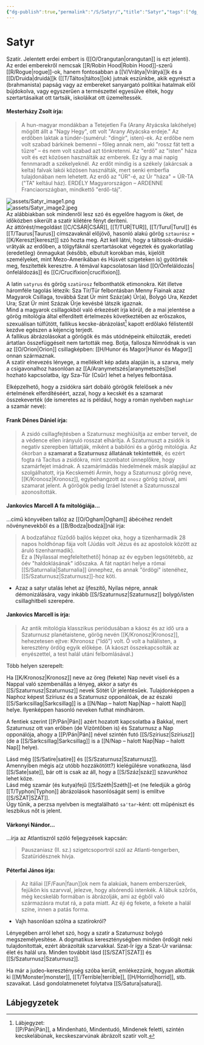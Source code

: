 ```yaml
---
{"dg-publish":true,"permalink":"/S/Satyr/","title":"Satyr","tags":["dg_uploaded"],"created":"2023-11-13T05:21","updated":"2023-11-13T05:21"}
---
```



# Satyr

Szatír. Jelentett erdei embert is ([[O/Orangutan\|orangutan]] is ezt jelenti). Az erdei emberekről nemcsak [[R/Robin Hood\|Robin Hood]]-szerű [[R/Rogue\|rogue]]-ok, hanem fontosabban a [[V/Vrâtya\|Vrâtyá]]k és a [[D/Druida\|druidá]]k ([[T/Táltos\|táltos]]ok) jutnak eszünkbe, akik egyrészt a (brahmanista) papság vagy az embereket sanyargató politikai hatalmak elől bújdokolva, vagy egyszerűen a természettel egyesülve éltek, hogy szertartásaikat ott tartsák, iskoláikat ott üzemeltessék.   

#### Mesterházy Zsolt írja:  

> A hun-magyar mondákban a Tetejetlen Fa (Arany Atyácska lakóhelye) mögött állt a "Nagy Hegy", ott volt "Arany Atyácska erdeje." Az erdőben laktak a tündér-(sumérul: "dingir", isten)-ek. Az erdőbe nem volt szabad bárkinek bemenni – főleg annak nem, aki "rossz fát tett a tűzre" – és nem volt szabad azt tönkretenni. Az "erdő" az "isten" háza volt és ezt közösen használták az emberek. Ez így a mai napig fennmaradt a székelyeknél. Az erdőt mindig is a székely (akárcsak a kelta) falvak lakói közösen használták, mert senki emberfia tulajdonában nem lehetett. Az erdő az "ÚR"-é, az Úr "háza" = ÚR-TA ("TA" keltául ház). ERDÉLY Magyarországon – ARDENNE Franciaországban, mindkettő "erdő-táj".  

![assets/Satyr_image1.png](/img/user/S/assets/Satyr_image1.png)  
![assets/Satyr_image2.jpeg](/img/user/S/assets/Satyr_image2.jpeg)  
Az alábbiakban sok mindenről lesz szó és egyelőre hagyom is őket, de időközben sikerült a szatír kilétére fényt deríteni.  
Az áttörést/megoldást [[C/CSÁR\|CSÁR]], [[T/TUR\|TUR]], [[T/Turul\|Turul]] és [[T/Taurus\|Taurus]] címszavaknál előjövő, hasonló alakú görög `sztaurósz` = [[K/Kereszt\|kereszt]] szó hozta meg. Azt kell látni, hogy a táltosok-druidák-vrâtyák az erdőben, a tölgyfáknál szertartásokat végeztek és gyakorlatilag (eredetileg) önmagukat (később, elbutult korokban más, kijelölt személyeket, mint Mezo-Amerikában és Húsvét szigeteken is) gyötörték meg, feszítették keresztre. A témával kapcsolatosan lásd [[O/Önfeláldozás\|önfeláldozás]] és [[C/Crucifixion\|crucifixion]].  

A latin `satyrus` és görög `szatürosz` felbonthatók etimonokra. Két illetve háromféle tagolás létezik: Sza Tír/Tür felbontásban Menny Fiainak azaz Magyarok Csillaga, továbbá Szat Úr mint Száz(ak) Úr(a), Bolygó Ura, Kezdet Ura; Szat Ür mint Százak Űrje kevésbé látszik igaznak.  
Mind a magyarok csillagokból való érkezését írja körül, de a mai jelentése a görög mitológia által elferdített értelmezés következtében az erőszakos, szexuálisan túlfűtött, fallikus kecske-ábrázolást[^1] kapott erdőlakó félistentől kezdve egészen a kéjencig terjedt.  
A fallikus ábrázolásokat a görögök és más utódnépeink eltúlozták, eredeti ártatlan összefüggéseit nem tartották meg. Botja, fallosza Nimródnak is van az [[O/Orion\|Orion]] csillagképben: [[H/Hunor és Magor\|Hunor és Magor]] onnan származnak.  
A szatír elnevezés lényege, a mellékelt kép adata alapján is, a szarva, mely a csigavonalhoz hasonlóan az [[A/Aranymetszés\|aranymetszés]]sel hozható kapcsolatba, így Sza-Tűr (Csűr) lehet a helyes felbontása.  

Elképzelhető, hogy a zsidókra sárt dobáló görögök felelősek a név értelmének elferdítéséért, azzal, hogy a kecskét és a szamarat összekeverték (de ismeretes az is például, hogy a román nyelvben `maghiar` a szamár neve):  

#### Frank Dénes Dániel írja:

> A zsidó csillagfejtésben a Szaturnusz meghiúsítja az ember terveit, de a védence ellen irányuló rosszat elhárítja. A Szaturnuszt a zsidók is negatív szerepben láttatják, miként a babilóni és a görög mitológia. Az ókorban a **szamarat a Szaturnusz állatának tekintették**, és ezért fogta rá Tacitus a zsidókra, mint szombatot ünneplőkre, hogy szamárfejet imádnak. A szamárimádás hiedelmének másik alapjául az szolgálhatott, írja Kecskeméti Ármin, hogy a Szaturnusz görög neve, [[K/Kronosz\|Kronosz]], egybehangzott az `onosz` görög szóval, ami szamarat jelent. A görögök pedig Izráel Istenét a Szaturnusszal azonosították.  

#### Jankovics Marcell A fa mitológiája...

...című könyvében tallóz az [[O/Ogham\|Ogham]] ábécéhez rendelt növénynevekből és a [[B/Bodza\|bodzá]]nál írja:  
> A bodzafához fűződő bajlós képzet oka, hogy a tizenharmadik 28 napos holdhónap fája volt (Júdás volt Jézus és az apostolok között az áruló tizenharmadik).  
> Ez a \[Nyilassal megfeleltethető\] hónap az év egyben legsötétebb, az óév "haldoklásának" időszaka. A fát naptári helye a római [[S/Saturnalia\|Saturnalia]] ünnephez, és annak "ördögi" istenéhez, [[S/Szaturnusz\|Szaturnusz]]-hoz köti.  
- Azaz a satyr utalás lehet az íjfeszítő, Nyilas népre, annak démonizálására, vagy inkább [[S/Szaturnusz\|Szaturnusz]] bolygó/isten csillaghitbeli szerepére.

#### Jankovics Marcell is írja:  

> Az antik mitológia klasszikus periódusában a káosz és az idő ura a Szaturnusz planétaistene, görög nevén [[K/Kronosz\|Kronosz]], hehezetesen ejtve: Khronosz ("Idő") volt. Ő volt a halálisten, a keresztény ördög egyik előképe. (A káoszt összekapcsolták az enyészettel, a test halál utáni felbomlásával.)  

Több helyen szerepelt:  

Ha [[K/Kronosz\|Kronosz]] neve az öreg (fekete) Nap nevét viseli és a Nappal való szembenállás a lényeg, akkor a satyr és [[S/Szaturnusz\|Szaturnusz]] nevek Sötét Úr jelentésűek. Tulajdonképpen a Naphoz képest Szíriusz és a Szaturnusz opponálóak, de az északi [[S/Sarkcsillag\|Sarkcsillag]] is a [[N/Nap – halott Nap\|Nap – halott Nap]] helye. Ilyenképpen hasonló neveken futhat mindhárom.  

A fentiek szerint [[P/Pán\|Pán]] azért hozatott kapcsolatba a Bakkal, mert Szaturnusz ott van erőben (de Vízöntőben is) és Szaturnusz a Nap opponálója, ahogy a [[P/Pán\|Pán]] nével szintén futó [[S/Szíriusz\|Szíriusz]] (de a [[S/Sarkcsillag\|Sarkcsillag]] is a [[N/Nap – halott Nap\|Nap – halott Nap]] helye).

Lásd még [[S/Satire\|satire]] és [[S/Szaturnusz\|Szaturnusz]].  
Amennyiben mégis a(z utóbb hozzákötött?) kielégülésre vonatkozna, lásd [[S/Sate\|sate]], bár ott is csak az áll, hogy a [[S/Száz\|száz]] szavunkhoz lehet köze.  
Lásd még szamár (és kutya)fejű [[S/Széth\|Széth]]-et (ne feledjük a görög [[T/Typhon\|Typhon]] ábrázolások hasonlóságát sem) is említve [[S/SZAT\|SZAT]].  
Úgy tűnik, a perzsa nyelvben is megtalálható `sa'tar`-ként: ott műpéniszt és leszbikus nőt is jelent.  

#### Várkonyi Nándor...

...írja az Atlantiszról szóló feljegyzések kapcsán:  
> Pauszaniasz (II. sz.) szigetcsoportról szól az Atlanti-tengerben, Szatüridésznek hívja.  

#### Péterfai János írja:

> Az itáliai [[F/Faun\|faun]]ok nem fa alakúak, hanem emberszerűek, fejükön kis szarvval, jelezve, hogy alsórendű istenkék. A lábuk szőrös, még kecskeláb formában is ábrázolják, ami az égből való származásra mutat rá, a pata miatt. Az éji ég fekete, a fekete a halál színe, innen a patás forma.  
- Vajh hasonlóan szólna a szatírokról?

Lényegében arról lehet szó, hogy a szatír a Szaturnusz bolygó megszemélyesítése. A dogmatikus kereszténységben minden ördögit neki tulajdonítottak, ezért ábrázolták szarvakkal. Szat-Ír így a Szat-Úr variánsa: élet és halál ura. Minden továbbit lásd [[S/SZAT\|SZAT]] és [[S/Szaturnusz\|Szaturnusz]].  

Ha már a judeo-kereszténység szóba került, emlékezzünk, hogyan alkották ki [[M/Monster\|monster]], [[T/Terrible\|terrible]], [[H/Horrid\|horrid]], stb. szavaikat. Lásd gondolatmenetet folytatva [[S/Satura\|satura]].  

## Lábjegyzetek

[^1]: Lábjegyzet:  
[[P/Pán\|Pán]], a Mindenható, Mindentudó, Mindenek feletti, szintén kecskelábúnak, kecskeszarvúnak ábrázolt szatír volt.  
